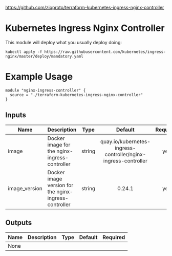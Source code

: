 https://github.com/zioproto/terraform-kubernetes-ingress-nginx-controller

# Kubernetes Ingress Nginx Controller

This module will deploy what you usually deploy doing:

    kubectl apply -f https://raw.githubusercontent.com/kubernetes/ingress-nginx/master/deploy/mandatory.yaml

# Example Usage
```
module "nginx-ingress-controller" {
  source = "./terraform-kubernetes-ingress-nginx-controller"
}
```


## Inputs

| Name | Description | Type | Default | Required |
|------|-------------|:----:|:-----:|:-----:|
| image | Docker image for the nginx-ingress-controller | string | quay.io/kubernetes-ingress-controller/nginx-ingress-controller | yes |
| image_version | Docker image version for the nginx-ingress-controller | string | 0.24.1 | yes|

## Outputs

| Name | Description | Type | Default | Required |
|------|-------------|:----:|:-----:|:-----:|
| None ||||||
